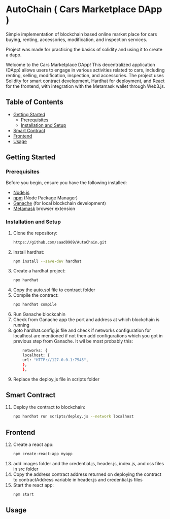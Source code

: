 # AutoChain ( Cars Marketplace DApp )
Simple implementation of blockchain based online market place for cars buying, renting, accessories, modification, and inspection services.

Project was made for practicing the basics of solidity and using it to create a dapp.

Welcome to the Cars Marketplace DApp! This decentralized application (DApp) allows users to engage in various activities related to cars, including renting, selling, modification, inspection, and accessories. The project uses Solidity for smart contract development, Hardhat for deployment, and React for the frontend, with integration with the Metamask wallet through Web3.js.

## Table of Contents
- [Getting Started](#getting-started)
  - [Prerequisites](#prerequisites)
  - [Installation and Setup](#installation-and-Setup)
- [Smart Contract](#smart-contract)
- [Frontend](#frontend)
- [Usage](#usage)

## Getting Started

### Prerequisites
Before you begin, ensure you have the following installed:

- [Node.js](https://nodejs.org/)
- [npm](https://www.npmjs.com/) (Node Package Manager)
- [Ganache](https://www.trufflesuite.com/ganache) (for local blockchain development)
- [Metamask](https://metamask.io/) browser extension

### Installation and Setup
1. Clone the repository:
   ```bash
   https://github.com/saad0909/AutoChain.git
   ```
2. Install hardhat:
   ```bash
   npm install --save-dev hardhat
   ```
3. Create a hardhat project:
   ```bash
   npx hardhat
   ```
4. Copy the auto.sol file to contract folder
5. Compile the contract:
   ```bash
   npx hardhat compile
   ```
6. Run Ganache blockcahin
7. Check from Ganache app the port and address at which blockchain is running
8. goto hardhat.config.js file and check if networks configuration for localhost are mentioned if not then add configurations which you got in previous step from Ganache. It wil be most probably this:
      ```bash
          networks: {
          localhost: {
          url: "HTTP://127.0.0.1:7545",
          },
          },
      ```
9. Replace the deploy.js file in scripts folder
## Smart Contract
11. Deploy the contract to blockchain:
    ```bash
    npx hardhat run scripts/deploy.js --network localhost
    ```
## Frontend
12. Create a react app:
    ```bash
    npm create-react-app myapp
    ```
13. add images folder and the credential.js, header.js, index.js, and css files in src folder
14. Copy the address contract address returned on deploying the contract to contractAddress variable in header.js and credential.js files
15. Start the react app:
    ```bash
    npm start
    ```
## Usage
